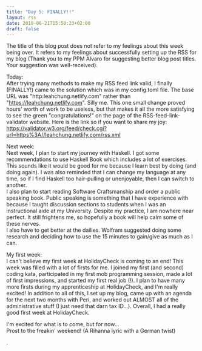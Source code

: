 ```yaml
---
title: "Day 5: FINALLY!!"
layout: rss
date: 2019-06-21T15:50:23+02:00
draft: false
---
```


The title of this blog post does not refer to my feelings about this week being over. It refers to my feelings about successfully setting up the RSS for my blog (Thank you to my PPM Alvaro for suggesting better blog post titles. Your suggestion was well-received).

Today:  
After trying many methods to make my RSS feed link valid, I finally (FINALLY!) came to the solution which was in my config.toml file. The base URL was "http:leahchung.netlify.com" rather than "https://leahchung.netlify.com". Silly me. This one small change proved hours' worth of work to be useless, but that makes it all the more satisfying to see the green "congratulations!" on the page of the RSS-feed-link-validator website. Here is the link so if you want to share my joy: https://validator.w3.org/feed/check.cgi?url=https%3A//leahchung.netlify.com/rss.xml


Next week:  
Next week, I plan to start my journey with Haskell. I got some recommendations to use Haskell Book which includes a lot of exercises. This sounds like it would be good for me because I learn best by doing (and doing again). I was also reminded that I can change my language at any time, so if I find Haskell too hair-pulling or unenjoyable, then I can switch to another.  
I also plan to start reading Software Craftsmanship and order a public speaking book. Public speaking is something that I have experience with because I taught discussion sections to students when I was an instructional aide at my University. Despite my practice, I am nowhere near perfect. It still frightens me, so hopefully a book will help calm some of these nerves.  
I also have to get better at the dailies. Wolfram suggested doing some research and deciding how to use the 15 minutes to gain/give as much as I can.

My first week:  
I can't believe my first week at HolidayCheck is coming to an end! This week was filled with a lot of firsts for me. I joined my first (and second) coding kata, participated in my first mob programming session, made a lot of first impressions, and started my first real job (!). I plan to have many more firsts during my apprenticeship at HolidayCheck, and I'm really excited! In addition to all of this, I set up my blog, came up with an agenda for the next two months with Peri, and worked out ALMOST all of the administrative stuff (I just need that darn tax ID...). Overall, I had a really good first week at HolidayCheck.

I'm excited for what is to come, but for now...  
Prost to the freakin' weekend! (A Rihanna lyric with a German twist)



.
